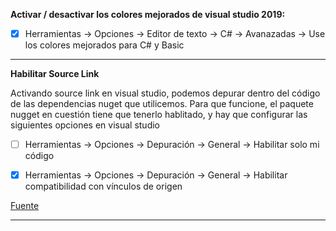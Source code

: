 **Activar / desactivar los colores mejorados de visual studio 2019:**

- [x] Herramientas -> Opciones -> Editor de texto -> C# -> Avanazadas -> Use los colores mejorados para C# y Basic

---

**Habilitar Source Link**

Activando source link en visual studio, podemos depurar dentro del código de las dependencias nuget que utilicemos.
Para que funcione, el paquete nugget en cuestión tiene que tenerlo hablitado, y hay que configurar las siguientes opciones en visual studio

- [ ] Herramientas -> Opciones -> Depuración -> General -> Habilitar solo mi código
- [x] Herramientas -> Opciones -> Depuración -> General -> Habilitar compatibilidad con vínculos de origen




[Fuente](https://www.fixedbuffer.com/sourcelink-habilitando-la-depuracion-de-codigo-bajo-demanda/)

---

